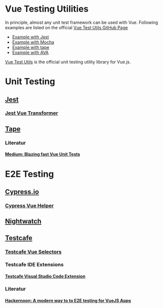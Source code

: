 # Vue Testing Utilities

In principle, almost any unit test framework can be used with Vue. Following examples are listed on the official [Vue Test Utils GitHub Page](https://github.com/vuejs/vue-test-utils)

- [Example with Jest](https://github.com/vuejs/vue-test-utils-jest-example)
- [Example with Mocha](https://github.com/vuejs/vue-test-utils-mocha-webpack-example)
- [Example with tape](https://github.com/eddyerburgh/vue-test-utils-tape-example)
- [Example with AVA](https://github.com/eddyerburgh/vue-test-utils-ava-example)

[Vue Test Utils](https://vue-test-utils.vuejs.org/en/) is the official unit testing utility library for Vue.js. 
# Unit Testing
## [Jest](https://facebook.github.io/jest/)
### [Jest Vue Transformer](https://github.com/vuejs/vue-jest)
## [Tape](https://github.com/substack/tape)
### Literatur
#### [Medium: Blazing fast Vue Unit Tests](https://medium.freecodecamp.org/how-to-write-blazing-fast-vue-unit-tests-with-tape-and-vue-test-utils-be069ccd4acf?ref=madewithvuejs.com)

# E2E Testing
## [Cypress.io](https://devexpress.github.io/testcafe/)
### [Cypress Vue Helper](https://github.com/bahmutov/cypress-vue-unit-test)
## [Nightwatch](http://nightwatchjs.org/)

## [Testcafe](https://devexpress.github.io/testcafe/)
### [Testcafe Vue Selectors](https://github.com/DevExpress/testcafe-vue-selectors)
### Testcafe IDE Extensions
#### [Testcafe Visual Studio Code Extension](https://github.com/romanresh/vscode-testcafe)
### Literatur
#### [Hackernoon: A modern way to to E2E testing for VueJS Apps](https://hackernoon.com/a-modern-way-to-do-e2e-testing-for-vue-js-apps-cebe0a07499c)
